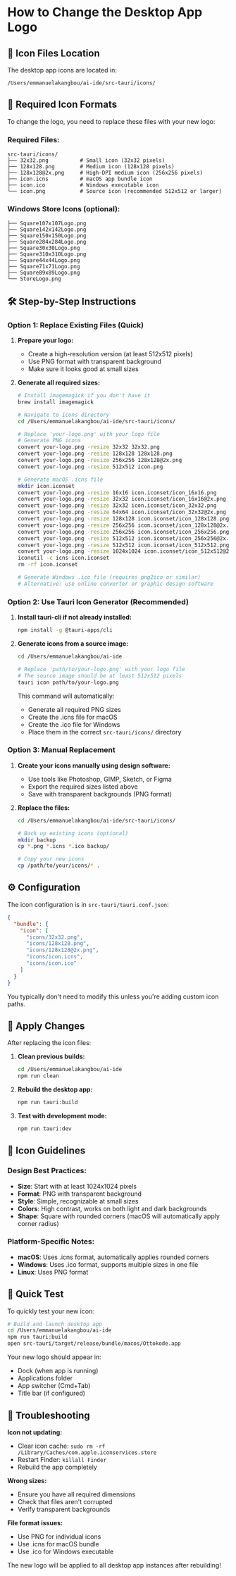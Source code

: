 # How to Change the Desktop App Logo

## 📁 Icon Files Location

The desktop app icons are located in:
```
/Users/emmanuelakangbou/ai-ide/src-tauri/icons/
```

## 🎨 Required Icon Formats

To change the logo, you need to replace these files with your new logo:

### **Required Files:**
```
src-tauri/icons/
├── 32x32.png          # Small icon (32x32 pixels)
├── 128x128.png        # Medium icon (128x128 pixels)
├── 128x128@2x.png     # High-DPI medium icon (256x256 pixels)
├── icon.icns          # macOS app bundle icon
├── icon.ico           # Windows executable icon
└── icon.png           # Source icon (recommended 512x512 or larger)
```

### **Windows Store Icons (optional):**
```
├── Square107x107Logo.png
├── Square142x142Logo.png
├── Square150x150Logo.png
├── Square284x284Logo.png
├── Square30x30Logo.png
├── Square310x310Logo.png
├── Square44x44Logo.png
├── Square71x71Logo.png
├── Square89x89Logo.png
└── StoreLogo.png
```

## 🛠️ Step-by-Step Instructions

### **Option 1: Replace Existing Files (Quick)**

1. **Prepare your logo:**
   - Create a high-resolution version (at least 512x512 pixels)
   - Use PNG format with transparent background
   - Make sure it looks good at small sizes

2. **Generate all required sizes:**
   ```bash
   # Install imagemagick if you don't have it
   brew install imagemagick

   # Navigate to icons directory
   cd /Users/emmanuelakangbou/ai-ide/src-tauri/icons/

   # Replace 'your-logo.png' with your logo file
   # Generate PNG icons
   convert your-logo.png -resize 32x32 32x32.png
   convert your-logo.png -resize 128x128 128x128.png
   convert your-logo.png -resize 256x256 128x128@2x.png
   convert your-logo.png -resize 512x512 icon.png

   # Generate macOS .icns file
   mkdir icon.iconset
   convert your-logo.png -resize 16x16 icon.iconset/icon_16x16.png
   convert your-logo.png -resize 32x32 icon.iconset/icon_16x16@2x.png
   convert your-logo.png -resize 32x32 icon.iconset/icon_32x32.png
   convert your-logo.png -resize 64x64 icon.iconset/icon_32x32@2x.png
   convert your-logo.png -resize 128x128 icon.iconset/icon_128x128.png
   convert your-logo.png -resize 256x256 icon.iconset/icon_128x128@2x.png
   convert your-logo.png -resize 256x256 icon.iconset/icon_256x256.png
   convert your-logo.png -resize 512x512 icon.iconset/icon_256x256@2x.png
   convert your-logo.png -resize 512x512 icon.iconset/icon_512x512.png
   convert your-logo.png -resize 1024x1024 icon.iconset/icon_512x512@2x.png
   iconutil -c icns icon.iconset
   rm -rf icon.iconset

   # Generate Windows .ico file (requires png2ico or similar)
   # Alternative: use online converter or graphic design software
   ```

### **Option 2: Use Tauri Icon Generator (Recommended)**

1. **Install tauri-cli if not already installed:**
   ```bash
   npm install -g @tauri-apps/cli
   ```

2. **Generate icons from a source image:**
   ```bash
   cd /Users/emmanuelakangbou/ai-ide

   # Replace 'path/to/your-logo.png' with your logo file
   # The source image should be at least 512x512 pixels
   tauri icon path/to/your-logo.png
   ```

   This command will automatically:
   - Generate all required PNG sizes
   - Create the .icns file for macOS
   - Create the .ico file for Windows
   - Place them in the correct `src-tauri/icons/` directory

### **Option 3: Manual Replacement**

1. **Create your icons manually using design software:**
   - Use tools like Photoshop, GIMP, Sketch, or Figma
   - Export the required sizes listed above
   - Save with transparent backgrounds (PNG format)

2. **Replace the files:**
   ```bash
   cd /Users/emmanuelakangbou/ai-ide/src-tauri/icons/

   # Back up existing icons (optional)
   mkdir backup
   cp *.png *.icns *.ico backup/

   # Copy your new icons
   cp /path/to/your/icons/* .
   ```

## ⚙️ Configuration

The icon configuration is in `src-tauri/tauri.conf.json`:

```json
{
  "bundle": {
    "icon": [
      "icons/32x32.png",
      "icons/128x128.png",
      "icons/128x128@2x.png",
      "icons/icon.icns",
      "icons/icon.ico"
    ]
  }
}
```

You typically don't need to modify this unless you're adding custom icon paths.

## 🔄 Apply Changes

After replacing the icon files:

1. **Clean previous builds:**
   ```bash
   cd /Users/emmanuelakangbou/ai-ide
   npm run clean
   ```

2. **Rebuild the desktop app:**
   ```bash
   npm run tauri:build
   ```

3. **Test with development mode:**
   ```bash
   npm run tauri:dev
   ```

## 📱 Icon Guidelines

### **Design Best Practices:**
- **Size**: Start with at least 1024x1024 pixels
- **Format**: PNG with transparent background
- **Style**: Simple, recognizable at small sizes
- **Colors**: High contrast, works on both light and dark backgrounds
- **Shape**: Square with rounded corners (macOS will automatically apply corner radius)

### **Platform-Specific Notes:**
- **macOS**: Uses .icns format, automatically applies rounded corners
- **Windows**: Uses .ico format, supports multiple sizes in one file
- **Linux**: Uses PNG format

## 🎯 Quick Test

To quickly test your new icon:

```bash
# Build and launch desktop app
cd /Users/emmanuelakangbou/ai-ide
npm run tauri:build
open src-tauri/target/release/bundle/macos/Ottokode.app
```

Your new logo should appear in:
- Dock (when app is running)
- Applications folder
- App switcher (Cmd+Tab)
- Title bar (if configured)

## 🔧 Troubleshooting

**Icon not updating:**
- Clear icon cache: `sudo rm -rf /Library/Caches/com.apple.iconservices.store`
- Restart Finder: `killall Finder`
- Rebuild the app completely

**Wrong sizes:**
- Ensure you have all required dimensions
- Check that files aren't corrupted
- Verify transparent backgrounds

**File format issues:**
- Use PNG for individual icons
- Use .icns for macOS bundle
- Use .ico for Windows executable

The new logo will be applied to all desktop app instances after rebuilding!